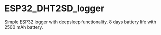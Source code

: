 # ESP32_DHT2SD_logger
 Simple ESP32 logger with deepsleep functionality. 8 days battery life with 2500 mAh battery.
